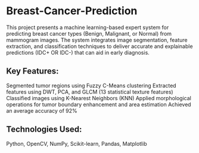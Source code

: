 # Breast-Cancer-Prediction
This project presents a machine learning-based expert system for predicting breast cancer types (Benign, Malignant, or Normal) from mammogram images. The system integrates image segmentation, feature extraction, and classification techniques to deliver accurate and explainable predictions (IDC+ OR IDC-) that can aid in early diagnosis.

## Key Features:
Segmented tumor regions using Fuzzy C-Means clustering
Extracted features using DWT, PCA, and GLCM (13 statistical texture features)
Classified images using K-Nearest Neighbors (KNN)
Applied morphological operations for tumor boundary enhancement and area estimation
Achieved an average accuracy of 92%

## Technologies Used:
Python, OpenCV, NumPy, Scikit-learn, Pandas, Matplotlib
